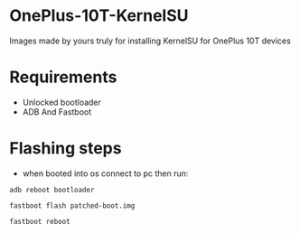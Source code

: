 # OnePlus-10T-KernelSU
Images made by yours truly for installing KernelSU for OnePlus 10T devices 

# Requirements
- Unlocked bootloader
- ADB And Fastboot

# Flashing steps
- when booted into os connect to pc then run:
```
adb reboot bootloader
```
```
fastboot flash patched-boot.img
```
```
fastboot reboot
```
